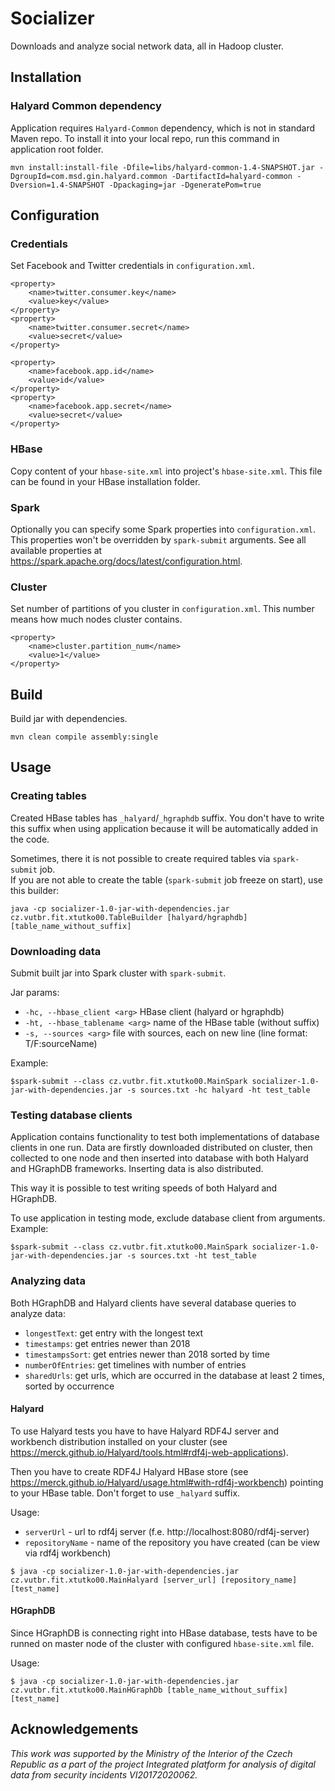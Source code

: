 # Socializer

Downloads and analyze social network data, all in Hadoop cluster.

## Installation

### Halyard Common dependency

Application requires `Halyard-Common` dependency, which is not in standard Maven repo. To install it into 
your local repo, run this command in application root folder.

```
mvn install:install-file -Dfile=libs/halyard-common-1.4-SNAPSHOT.jar -DgroupId=com.msd.gin.halyard.common -DartifactId=halyard-common -Dversion=1.4-SNAPSHOT -Dpackaging=jar -DgeneratePom=true
```

## Configuration

### Credentials

Set Facebook and Twitter credentials in `configuration.xml`. 

```$xml
<property>
    <name>twitter.consumer.key</name>
    <value>key</value>
</property>
<property>
    <name>twitter.consumer.secret</name>
    <value>secret</value>
</property>

<property>
    <name>facebook.app.id</name>
    <value>id</value>
</property>
<property>
    <name>facebook.app.secret</name>
    <value>secret</value>
</property>
```

### HBase

Copy content of your `hbase-site.xml` into project's `hbase-site.xml`. This file can be 
found in your HBase installation folder.

### Spark

Optionally you can specify some Spark properties into `configuration.xml`. 
This properties won't be overridden by `spark-submit` arguments. See
all available properties at https://spark.apache.org/docs/latest/configuration.html.

### Cluster

Set number of partitions of you cluster in `configuration.xml`. This number means how much
nodes cluster contains.

```$xml
<property>
    <name>cluster.partition_num</name>
    <value>1</value>
</property>
```

## Build

Build jar with dependencies.
```$xslt
mvn clean compile assembly:single
```

## Usage

### Creating tables

Created HBase tables has `_halyard`/`_hgraphdb` suffix. You don't have to write this suffix
when using application because it will be automatically added in the code. 

Sometimes, there it is not possible to create required tables via `spark-submit` job.  
If you are not able to create the table (`spark-submit` job freeze on start), use this builder:

```$xslt
java -cp socializer-1.0-jar-with-dependencies.jar cz.vutbr.fit.xtutko00.TableBuilder [halyard/hgraphdb] [table_name_without_suffix]
```

### Downloading data

Submit built jar into Spark cluster with `spark-submit`.

Jar params:
- `-hc, --hbase_client <arg>`    HBase client (halyard or hgraphdb)
- `-ht, --hbase_tablename <arg>` name of the HBase table (without suffix)
- `-s, --sources <arg>`          file with sources, each on new line (line format: T/F:sourceName)


Example:
```
$spark-submit --class cz.vutbr.fit.xtutko00.MainSpark socializer-1.0-jar-with-dependencies.jar -s sources.txt -hc halyard -ht test_table
```

### Testing database clients

Application contains functionality to test both implementations of database clients in one run.
Data are firstly downloaded distributed on cluster, then collected to one node
and then inserted into database with both Halyard and HGraphDB frameworks. 
Inserting data is also distributed.

This way it is possible to test writing speeds of both Halyard and HGraphDB.

To use application in testing mode, exclude database client from arguments. Example:
```
$spark-submit --class cz.vutbr.fit.xtutko00.MainSpark socializer-1.0-jar-with-dependencies.jar -s sources.txt -ht test_table
```

### Analyzing data

Both HGraphDB and Halyard clients have several database queries to analyze data:
- `longestText`: get entry with the longest text
- `timestamps`: get entries newer than 2018
- `timestampsSort`: get entries newer than 2018 sorted by time
- `numberOfEntries`: get timelines with number of entries
- `sharedUrls`: get urls, which are occurred in the database at least 2 times, sorted by occurrence

#### Halyard

To use Halyard tests you have to have Halyard RDF4J server and workbench distribution
installed on your cluster (see https://merck.github.io/Halyard/tools.html#rdf4j-web-applications).

Then you have to create RDF4J Halyard HBase store (see https://merck.github.io/Halyard/usage.html#with-rdf4j-workbench) 
pointing to your HBase table. Don't forget to use `_halyard` suffix.

Usage:
- `serverUrl` - url to rdf4j server (f.e. http://localhost:8080/rdf4j-server)
- `repositoryName` - name of the repository you have created (can be view via rdf4j workbench)
```shell
$ java -cp socializer-1.0-jar-with-dependencies.jar cz.vutbr.fit.xtutko00.MainHalyard [server_url] [repository_name] [test_name]
```

#### HGraphDB

Since HGraphDB is connecting right into HBase database, tests have to be runned on master node of the cluster with configured `hbase-site.xml` file.

Usage:
```shell
$ java -cp socializer-1.0-jar-with-dependencies.jar cz.vutbr.fit.xtutko00.MainHGraphDb [table_name_without_suffix] [test_name]
```

## Acknowledgements

*This work was supported by the Ministry of the Interior of the Czech Republic as a part of the project Integrated platform for analysis of digital data from security incidents VI20172020062.*
